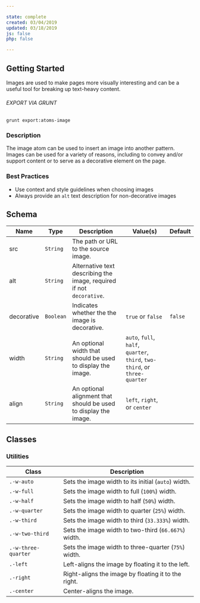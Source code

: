 ```yaml
---

state: complete
created: 03/04/2019
updated: 03/18/2019
js: false
php: false

---
```


## Getting Started

Images are used to make pages more visually interesting and can be a useful tool for breaking up text-heavy content.

###### EXPORT VIA GRUNT

```
grunt export:atoms-image
```


### Description

The image atom can be used to insert an image into another pattern. Images can be used for a variety of reasons, including to convey and/or support content or to serve as a decorative element on the page.


### Best Practices

- Use context and style guidelines when choosing images
- Always provide an `alt` text description for non-decorative images


## Schema

| Name        | Type        | Description                                                           | Value(s)          | Default   |
|-------------|-------------|-----------------------------------------------------------------------|-------------------|-----------|
| src         | `String`    | The path or URL to the source image.                                  |                   |           |
| alt         | `String`    | Alternative text describing the image, required if not `decorative`.  |                   |           |
| decorative  | `Boolean`   | Indicates whether the the image is decorative.                        | `true` or `false` | `false`   |
| width       | `String`    | An optional width that should be used to display the image.           | `auto`, `full`, `half`, `quarter`, `third`, `two-third`, or `three-quarter` |   |
| align       | `String`    | An optional alignment that should be used to display the image.       | `left`, `right`, or `center` |   |


## Classes

### Utilities

| Class               | Description                                                             |
|---------------------|-------------------------------------------------------------------------|
| `.-w-auto`          | Sets the image width to its initial (`auto`) width.                     |
| `.-w-full`          | Sets the image width to full (`100%`) width.                            |
| `.-w-half`          | Sets the image width to half (`50%`) width.                             |
| `.-w-quarter`       | Sets the image width to quarter (`25%`) width.                          |
| `.-w-third`         | Sets the image width to third (`33.333%`) width.                        |
| `.-w-two-third`     | Sets the image width to two-third (`66.667%`) width.                    |
| `.-w-three-quarter` | Sets the image width to three-quarter (`75%`) width.                    |
| `.-left`            | Left-aligns the image by floating it to the left.                       |
| `.-right`           | Right-aligns the image by floating it to the right.                     |
| `.-center`          | Center-aligns the image.                                                |
